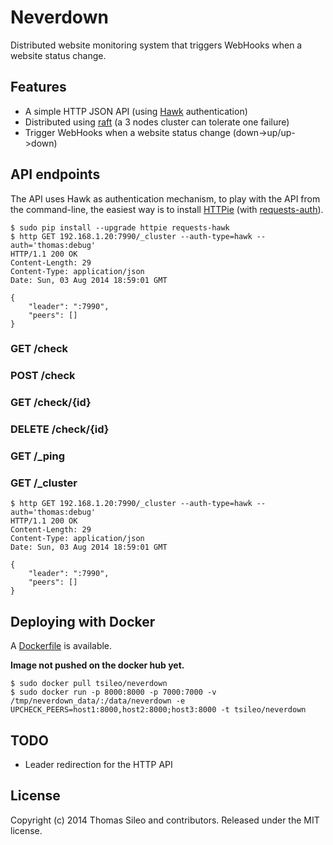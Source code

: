 # Neverdown

Distributed website monitoring system that triggers WebHooks when a website status change.

## Features

- A simple HTTP JSON API (using [Hawk](https://github.com/hueniverse/hawk) authentication)
- Distributed using [raft](https://github.com/hashicorp/raft) (a 3 nodes cluster can tolerate one failure)
- Trigger WebHooks when a website status change (down->up/up->down)

## API endpoints

The API uses Hawk as authentication mechanism, to play with the API from the command-line,
the easiest way is to install [HTTPie](http://httpie.org) (with [requests-auth](https://github.com/mozilla-services/requests-hawk)).

```console
$ sudo pip install --upgrade httpie requests-hawk
$ http GET 192.168.1.20:7990/_cluster --auth-type=hawk --auth='thomas:debug'
HTTP/1.1 200 OK
Content-Length: 29
Content-Type: application/json
Date: Sun, 03 Aug 2014 18:59:01 GMT

{
    "leader": ":7990", 
    "peers": []
}
```

### GET /check

### POST /check

### GET /check/{id}

### DELETE /check/{id}

### GET /_ping

### GET /_cluster

```console
$ http GET 192.168.1.20:7990/_cluster --auth-type=hawk --auth='thomas:debug'
HTTP/1.1 200 OK
Content-Length: 29
Content-Type: application/json
Date: Sun, 03 Aug 2014 18:59:01 GMT

{
    "leader": ":7990", 
    "peers": []
}
```

## Deploying with Docker

A [Dockerfile](.docker/Dockerfile) is available.

**Image not pushed on the docker hub yet.**

```console
$ sudo docker pull tsileo/neverdown
$ sudo docker run -p 8000:8000 -p 7000:7000 -v /tmp/neverdown_data/:/data/neverdown -e UPCHECK_PEERS=host1:8000,host2:8000;host3:8000 -t tsileo/neverdown
```

## TODO

- Leader redirection for the HTTP API

## License

Copyright (c) 2014 Thomas Sileo and contributors. Released under the MIT license.
